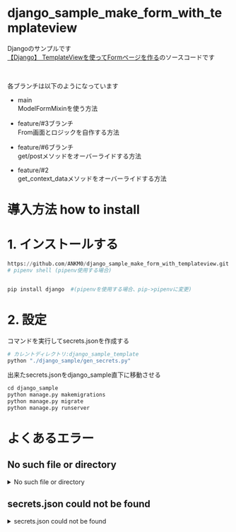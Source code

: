 # django_sample_make_form_with_templateview
Djangoのサンプルです <br>
[【Django】 TemplateViewを使ってFormページを作る](https://qiita.com/ANKIM0/items/16940a4c4aeb91224b56)のソースコードです <br>

<br>

各ブランチは以下のようになっています
- main <br>
ModelFormMixinを使う方法

- feature/#3ブランチ <br>
From画面とロジックを自作する方法

- feature/#6ブランチ <br>
get/postメソッドをオーバーライドする方法


- feature/#2 <br>
get_context_dataメソッドをオーバーライドする方法


# 導入方法 how to install
# 1. インストールする
```python
https://github.com/ANKM0/django_sample_make_form_with_templateview.git
# pipenv shell (pipenv使用する場合)


pip install django  #(pipenvを使用する場合、pip->pipenvに変更)
```

# 2. 設定
コマンドを実行してsecrets.jsonを作成する
```python
# カレントディレクトリ:django_sample_template
python "./django_sample/gen_secrets.py"

```
出来たsecrets.jsonをdjango_sample直下に移動させる
```python
cd django_sample
python manage.py makemigrations
python manage.py migrate
python manage.py runserver
```

# よくあるエラー


##  No such file or directory

<details>
<summary>No such file or directory</summary>

以下のコマンドを実行する時に発生する
```python
python "./django_sample/gen_secrets.py"
```
### <原因>
ルートディレクトリでコマンドを実行していないこと
<br>

### <解決策>
cdコマンドを使って README.md と同じディレクトリ(django_sample_template)に移動して実行する
```cmd
cd django_sample_template
```
```python
python "./django_sample/gen_secrets.py"
```

もしくはフルパスでgen_secrets.pyを指定する
```python
python "C:\programs\django_sample\gen_secrets.py"
```
<br>
<br>

</details>


## secrets.json could not be found

<details>
<summary>secrets.json could not be found</summary>

### <原因>
python manage.py runserver　を実行した時などに発生する <br>
secrets.jsonが上手く読み込まれていないことが原因
<br>

### <解決策>
- secrets.jsonが存在しない場合 <br>
django_sample_templateディレクトリに移動した後に以下のコマンドを実行する
```python
python "django_sample\gen_secrets.py"
```


- secrets.jsonが存在する場合 <br>
secrets.jsonをdjango_sample直下に移動させる <br>
それでもエラーになる場合は一度消してから作り直す

</details>
